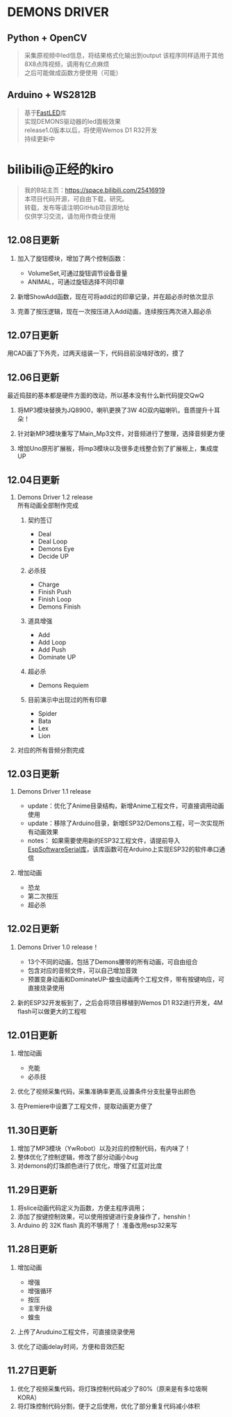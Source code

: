# DEMONS DRIVER


## Python + OpenCV     
>采集原视频中led信息，将结果格式化输出到output
该程序同样适用于其他8X8点阵视频，调用有亿点麻烦  
之后可能做成函数方便使用（可能）  

## Arduino + WS2812B   
>基于[FastLED](https://github.com/FastLED)库   
实现DEMONS驱动器的led面板效果  
release1.0版本以后，将使用Wemos D1 R32开发   
持续更新中    

# bilibili@正经的kiro
>我的B站主页：<https://space.bilibili.com/25416919>  
本项目代码开源，可自由下载，研究。  
转载，发布等请注明GitHub项目源地址  
仅供学习交流，请勿用作商业使用  

## 12.08日更新

1. 加入了旋钮模块，增加了两个控制函数：
    * VolumeSet,可通过旋钮调节设备音量
    * ANIMAL，可通过旋钮选择不同印章

2. 新增ShowAdd函数，现在可将add过的印章记录，并在超必杀时依次显示

3. 完善了按压逻辑，现在一次按压进入Add动画，连续按压两次进入超必杀

## 12.07日更新
用CAD画了下外壳，过两天组装一下，代码目前没啥好改的，摸了

## 12.06日更新

最近捣鼓的基本都是硬件方面的改动，所以基本没有什么新代码提交QwQ  
1. 将MP3模块替换为JQ8900，喇叭更换了3W 4Ω双内磁喇叭，音质提升十耳朵！

2. 针对新MP3模块重写了Main_Mp3文件，对音频进行了整理，选择音频更方便

3. 增加Uno原形扩展板，将mp3模块以及很多走线整合到了扩展板上，集成度UP

## 12.04日更新

1. Demons Driver 1.2 release  
    所有动画全部制作完成

    1. 契约签订
        * Deal
        * Deal Loop
        * Demons Eye
        * Decide UP
    
    2. 必杀技
        * Charge
        * Finish Push
        * Finish Loop
        * Demons Finish
    
    3. 道具增强
        * Add
        * Add Loop
        * Add Push
        * Dominate UP
    
    4. 超必杀
        * Demons Requiem

    5. 目前演示中出现过的所有印章
        * Spider
        * Bata
        * Lex
        * Lion

2. 对应的所有音频分割完成
   
## 12.03日更新

1. Demons Driver 1.1 release
    * update：优化了Anime目录结构，新增Anime工程文件，可直接调用动画使用
    * update：移除了Arduino目录，新增ESP32/Demons工程，可一次实现所有动画效果
    * notes： 如果需要使用新的ESP32工程文件，请提前导入[EspSoftwareSerial库](https://github.com/plerup/espsoftwareserial/)，该库函数可在Arduino上实现ESP32的软件串口通信

2. 增加动画
    * 恐龙
    * 第二次按压
    * 超必杀


## 12.02日更新


1. Demons Driver 1.0 release！  
    * 13个不同的动画，包括了Demons腰带的所有动画，可自由组合  
    * 包含对应的音频文件，可以自己增加音效    
    * 预置变身动画和DominateUP-蝗虫动画两个工程文件，带有按键响应，可直接烧录使用  

2. 新的ESP32开发板到了，之后会将项目移植到Wemos D1 R32进行开发，4M flash可以做更大的工程啦

## 12.01日更新


1. 增加动画
    * 充能
    * 必杀技

2. 优化了视频采集代码，采集准确率更高,设置条件分支批量导出颜色
3. 在Premiere中设置了工程文件，提取动画更方便了


## 11.30日更新


1. 增加了MP3模块（YwRobot）以及对应的控制代码，有内味了！
2. 整体优化了控制逻辑，修改了部分动画小bug
3. 对demons的灯珠颜色进行了优化，增强了红蓝对比度


## 11.29日更新


1. 将slice动画代码定义为函数，方便主程序调用；
2. 添加了按键控制效果，可以使用按键进行变身操作了，henshin！
3. Arduino 的 32K flash 真的不够用了！ 准备改用esp32来写


## 11.28日更新


1. 增加动画
    * 增强
    * 增强循环
    * 按压
    * 主宰升级
    * 蝗虫

2. 上传了Aruduino工程文件，可直接烧录使用
3. 优化了动画delay时间，方便和音效匹配


## 11.27日更新


1. 优化了视频采集代码，将灯珠控制代码减少了80%（原来是有多垃圾啊KORA）
2. 将灯珠控制代码分割，便于之后使用，优化了部分重复代码减小体积
